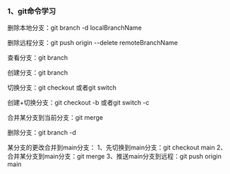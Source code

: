 ### 1、git命令学习
删除本地分支：git branch -d localBranchName

删除远程分支：git push origin --delete remoteBranchName

查看分支：git branch

创建分支：git branch <name>

切换分支：git checkout <name>或者git switch <name>

创建+切换分支：git checkout -b <name>或者git switch -c <name>

合并某分支到当前分支：git merge <name>

删除分支：git branch -d <name>

某分支的更改合并到main分支：
1、先切换到main分支：git checkout main
2、合并某分支到main分支：git merge <name>
3、推送main分支到远程：git push origin main